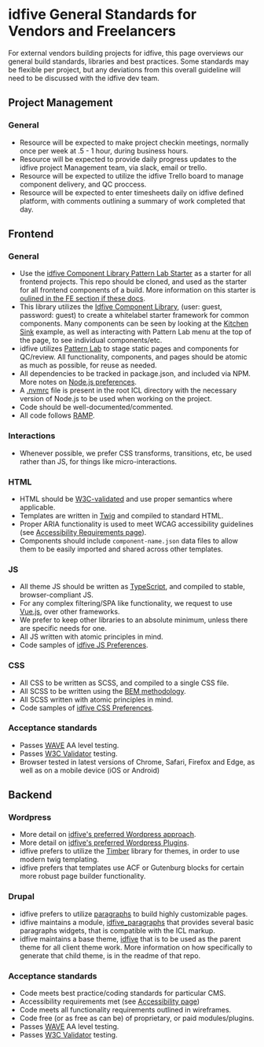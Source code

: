 # idfive General Standards for Vendors and Freelancers

For external vendors building projects for idfive, this page overviews our general build standards, libraries and best practices. Some standards may be flexible per project, but any deviations from this overall guideline will need to be discussed with the idfive dev team.

## Project Management

### General

- Resource will be expected to make project checkin meetings, normally once per week at .5 - 1 hour, during business hours.
- Resource will be expected to provide daily progress updates to the idfive project Management team, via slack, email or trello.
- Resource will be expected to utilize the idfive Trello board to manage component delivery, and QC proccess.
- Resource will be expected to enter timesheets daily on idfive defined platform, with comments outlining a summary of work completed that day.

## Frontend

### General

- Use the [idfive Component Library Pattern Lab Starter](https://bitbucket.org/idfivellc/idfive-pattern-lab-starter/src/master/) as a starter for all frontend projects. This repo should be cloned, and used as the starter for all frontend components of a build. More information on this starter is [oulined in the FE section if these docs](/docs/front-end/pattern-lab).
- This library utilizes the [Idfive Component Library](https://staging2.idfive.com/idfive-pattern-lab-starter/public/?p=pages-welcome), (user: guest, password: guest) to create a whitelabel starter framework for common components. Many components can be seen by looking at the [Kitchen Sink](https://staging2.idfive.com/idfive-pattern-lab-starter/public/?p=pages-kitchen-sink) example, as well as interacting with Pattern Lab menu at the top of the page, to see individual components/etc.
- idfive utilizes [Pattern Lab](https://patternlab.io/) to stage static pages and components for QC/review. All functionality, components, and pages should be atomic as much as possible, for reuse as needed.
- All dependencies to be tracked in package.json, and included via NPM. More notes on [Node.js preferences](/docs/front-end/node).
- A [.nvmrc](https://github.com/nvm-sh/nvm#nvmrc) file is present in the root ICL directory with the necessary version of Node.js to be used when working on the project.
- Code should be well-documented/commented.
- All code follows [RAMP](/docs/front-end/ramp).

### Interactions

- Whenever possible, we prefer CSS transforms, transitions, etc, be used rather than JS, for things like micro-interactions.

### HTML

- HTML should be [W3C-validated](https://validator.w3.org/) and use proper semantics where applicable.
- Templates are written in [Twig](https://twig.symfony.com/) and compiled to standard HTML.
- Proper ARIA functionality is used to meet WCAG accessibility guidelines (see [Accessibility Requirements page](https://developers.idfive.com/docs/front-end/accessibility)).
- Components should include `component-name.json` data files to allow them to be easily imported and shared across other templates.

### JS

- All theme JS should be written as [TypeScript](https://www.typescriptlang.org/), and compiled to stable, browser-compliant JS.
- For any complex filtering/SPA like functionality, we request to use [Vue.js](https://vuejs.org/), over other frameworks.
- We prefer to keep other libraries to an absolute minimum, unless there are specific needs for one.
- All JS written with atomic principles in mind.
- Code samples of [idfive JS Preferences](/docs/front-end/javascript-typescript).

### CSS

- All CSS to be written as SCSS, and compiled to a single CSS file.
- All SCSS to be written using the [BEM methodology](http://getbem.com/introduction/).
- All SCSS written with atomic principles in mind.
- Code samples of [idfive CSS Preferences](/docs/front-end/css).

### Acceptance standards

- Passes [WAVE](http://wave.webaim.org/) AA level testing.
- Passes [W3C Validator](https://validator.w3.org/) testing.
- Browser tested in latest versions of Chrome, Safari, Firefox and Edge, as well as on a mobile device (iOS or Android)

## Backend

### Wordpress

- More detail on [idfive's preferred Wordpress approach](/docs/back-end/wordpress/wordpress.md).
- More detail on [idfive's preferred Wordpress Plugins](/docs/back-end/wordpress/wordpress-plugins.md).
- idfive prefers to utilize the [Timber](https://upstatement.com/timber/) library for themes, in order to use modern twig templating.
- idfive prefers that templates use ACF or Gutenburg blocks for certain more robust page builder functionality.

### Drupal

- idfive prefers to utilize [paragraphs](https://www.drupal.org/project/paragraphs) to build highly customizable pages.
- idfive maintains a module, [idfive_paragraphs](https://bitbucket.org/idfivellc/idfive-component-library-d8-paragraphs) that provides several basic paragraphs widgets, that is compatible with the ICL markup.
- idfive maintains a base theme, [idfive](https://bitbucket.org/idfivellc/idfive-component-library-d8-theme) that is to be used as the parent theme for all client theme work. More information on how specifically to generate that child theme, is in the readme of that repo.

### Acceptance standards

- Code meets best practice/coding standards for particular CMS.
- Accessibility requirements met (see [Accessibility page](https://developers.idfive.com/docs/front-end/accessibility))
- Code meets all functionality requirements outlined in wireframes.
- Code free (or as free as can be) of proprietary, or paid modules/plugins.
- Passes [WAVE](http://wave.webaim.org/) AA level testing.
- Passes [W3C Validator](https://validator.w3.org/) testing.
